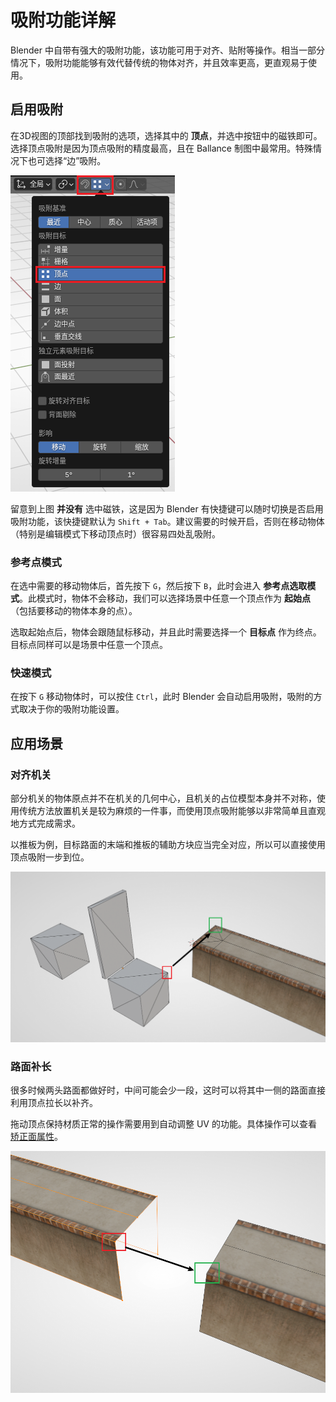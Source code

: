 # 吸附功能详解

Blender 中自带有强大的吸附功能，该功能可用于对齐、贴附等操作。相当一部分情况下，吸附功能能够有效代替传统的物体对齐，并且效率更高，更直观易于使用。

## 启用吸附

在3D视图的顶部找到吸附的选项，选择其中的 **顶点**，并选中按钮中的磁铁即可。选择顶点吸附是因为顶点吸附的精度最高，且在 Ballance 制图中最常用。特殊情况下也可选择“边”吸附。

![blender_vertex_snapping](../../../imgs/blender_vertex_snapping.png)

留意到上图 **并没有** 选中磁铁，这是因为 Blender 有快捷键可以随时切换是否启用吸附功能，该快捷键默认为 `Shift + Tab`。建议需要的时候开启，否则在移动物体（特别是编辑模式下移动顶点时）很容易四处乱吸附。

### 参考点模式

在选中需要的移动物体后，首先按下 `G`，然后按下 `B`，此时会进入 **参考点选取模式**。此模式时，物体不会移动，我们可以选择场景中任意一个顶点作为 **起始点**（包括要移动的物体本身的点）。

选取起始点后，物体会跟随鼠标移动，并且此时需要选择一个 **目标点** 作为终点。目标点同样可以是场景中任意一个顶点。

### 快速模式

在按下 `G` 移动物体时，可以按住 `Ctrl`，此时 Blender 会自动启用吸附，吸附的方式取决于你的吸附功能设置。

## 应用场景

### 对齐机关

部分机关的物体原点并不在机关的几何中心，且机关的占位模型本身并不对称，使用传统方法放置机关是较为麻烦的一件事，而使用顶点吸附能够以非常简单且直观地方式完成需求。

以推板为例，目标路面的末端和推板的辅助方块应当完全对应，所以可以直接使用顶点吸附一步到位。

![snapping_example_1](../../../imgs/snapping_example_1.png)

### 路面补长

很多时候两头路面都做好时，中间可能会少一段，这时可以将其中一侧的路面直接利用顶点拉长以补齐。

拖动顶点保持材质正常的操作需要用到自动调整 UV 的功能。具体操作可以查看 [矫正面属性](texture#矫正面属性)。

![snapping_example_2](../../../imgs/snapping_example_2.png)
